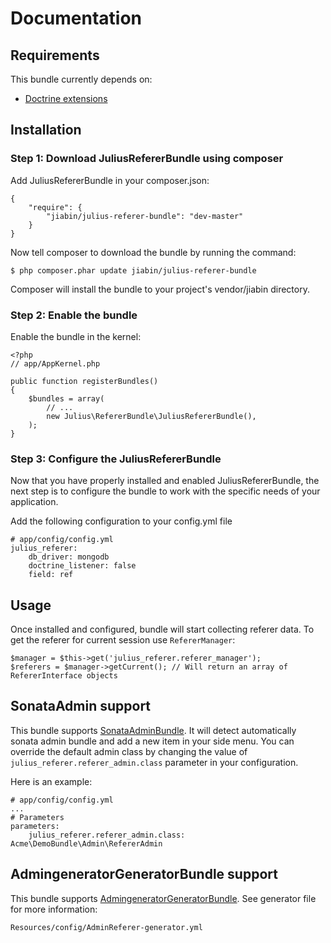 # Documentation

## Requirements

This bundle currently depends on:

* [Doctrine extensions](https://github.com/stof/StofDoctrineExtensionsBundle)

## Installation

### Step 1: Download JuliusRefererBundle using composer

Add JuliusRefererBundle in your composer.json:
```
{
    "require": {
        "jiabin/julius-referer-bundle": "dev-master"
    }
}
```

Now tell composer to download the bundle by running the command:
```
$ php composer.phar update jiabin/julius-referer-bundle
```
Composer will install the bundle to your project's vendor/jiabin directory.

### Step 2: Enable the bundle

Enable the bundle in the kernel:
```
<?php
// app/AppKernel.php

public function registerBundles()
{
    $bundles = array(
        // ...
        new Julius\RefererBundle\JuliusRefererBundle(),
    );
}
```

### Step 3: Configure the JuliusRefererBundle

Now that you have properly installed and enabled JuliusRefererBundle, the next step is to configure the bundle to work with the specific needs of your application.

Add the following configuration to your config.yml file
```
# app/config/config.yml
julius_referer:
    db_driver: mongodb
    doctrine_listener: false
    field: ref
```

## Usage

Once installed and configured, bundle will start collecting referer data. To get the referer for current session use `RefererManager`:

```
$manager = $this->get('julius_referer.referer_manager');
$referers = $manager->getCurrent(); // Will return an array of RefererInterface objects
```

## SonataAdmin  support

This bundle supports [SonataAdminBundle](http://sonata-project.org/bundles/admin/master/doc/index.html). It will detect automatically sonata admin bundle and add a new item in your side menu. You can override the default admin class by changing the value of `julius_referer.referer_admin.class` parameter in your configuration.

Here is an example:
```
# app/config/config.yml
...
# Parameters
parameters:
    julius_referer.referer_admin.class: Acme\DemoBundle\Admin\RefererAdmin
```

## AdmingeneratorGeneratorBundle support

This bundle supports [AdmingeneratorGeneratorBundle](http://symfony2admingenerator.org/). See generator file for more information:
```
Resources/config/AdminReferer-generator.yml
```